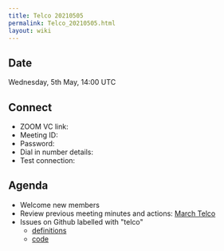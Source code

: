 ```yaml
---
title: Telco 20210505
permalink: Telco_20210505.html
layout: wiki
---
```


Date
----

Wednesday, 5th May, 14:00 UTC

<!-- end of autogeneration -->

Connect
-------
* ZOOM VC link: 
* Meeting ID:   
* Password:     
* Dial in number details: 
* Test connection:        

Agenda
------
   * Welcome new members
   * Review previous meeting minutes and actions: [March Telco](Telco_20210303.md)
   * Issues on Github labelled with "telco"
     * [definitions](https://github.com/nexusformat/definitions/issues?q=is%3Aopen+is%3Aissue+label%3Atelco)
     * [code](https://github.com/nexusformat/code/issues?q=is%3Aopen+is%3Aissue+label%3Atelco)
